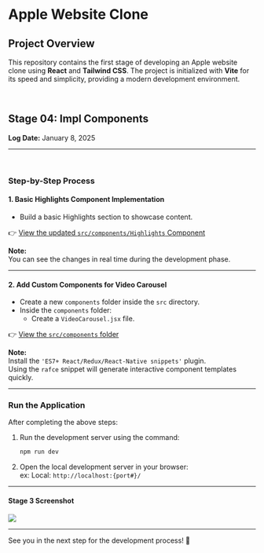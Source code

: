 # Apple Website Clone

## Project Overview

This repository contains the first stage of developing an Apple website clone using **React** and **Tailwind CSS**. The project is initialized with **Vite** for its speed and simplicity, providing a modern development environment.


<br>

## Stage 04: Impl Components  
**Log Date:** January 8, 2025  



<hr>
<br>

### Step-by-Step Process

#### 1. Basic Highlights Component Implementation
 
- Build a basic Highlights section to showcase content.  

👉 [View the updated `src/components/Highlights` Component](./src/components/Highlights.jsx)

**Note:**  
You can see the changes in real time during the development phase.

<hr>

#### 2. Add Custom Components for Video Carousel 
- Create a new `components` folder inside the `src` directory.  
- Inside the `components` folder:  
  - Create a `VideoCarousel.jsx` file.  

👉 [View the `src/components` folder](./src/components/)

**Note:**  
Install the `'ES7+ React/Redux/React-Native snippets'` plugin.  
Using the `rafce` snippet will generate interactive component templates quickly.

<hr>


### Run the Application  
After completing the above steps:  
1. Run the development server using the command:  
   ```bash
   npm run dev
    ```
2. Open the local development server in your browser:<br>
    ex: Local: ```http://localhost:{port#}/```

<hr>

#### Stage 3 Screenshot
<img src="./_archive/screenshots/screenshot-1.png">

<hr>
See you in the next step for the development process! 🚀




